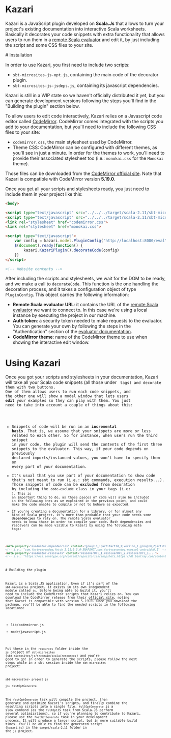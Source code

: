 # Kazari

Kazari is a JavaScript plugin developed on **Scala.Js** that allows to turn your project's existing documentation into interactive Scala worksheets. Basically it decorates your code snippets with extra functionality that allows users to run them in a [remote Scala evaluator](https://github.com/scala-exercises/evaluator) and edit it, by just including the script and some CSS files to your site.

# Installation

In order to use Kazari, you first need to include two scripts:

* `sbt-microsites-js-opt.js`, containing the main code of the decorator plugin.
* `sbt-microsites-js-jsdeps.js`, containing its javascript dependencies.

Kazari is still in a WIP state so we haven't officially distributed it yet, but you can generate development versions following the steps you'll find in the "Building the plugin" section below.

To allow users to edit code interactively, Kazari relies on a Javascript code editor called [CodeMirror](http://codemirror.net). CodeMirror comes integrated with the scripts you add to your documentation, but you'll need to include the following CSS files to your site:

* `codemirror.css`, the main stylesheet used by CodeMirror.
* Theme CSS: CodeMirror can be configured with different themes, as you'll see in just a minute. In order for the themes to work, you'll need to provide their associated stylesheet too (i.e.: `monokai.css` for the `Monokai` theme).

Those files can be downloaded from the [CodeMirror official site](http://codemirror.net/doc/releases.html). Note that Kazari is compatible with CodeMirror version **5.19.0**.

Once you get all your scripts and stylesheets ready, you just need to include them in your project like this:

```html
<body>

<script type="text/javascript" src="../../../target/scala-2.11/sbt-microsites-js-jsdeps.js"></script>
<script type="text/javascript" src="../../../target/scala-2.11/sbt-microsites-js-opt.js"></script>
<link rel="stylesheet" href="codemirror.css">
<link rel="stylesheet" href="monokai.css">

<script type="text/javascript">
	var config = kazari.model.PluginConfig("http://localhost:8080/eval", "auth_token_string", "monokai")
	$(document).ready(function() {
		kazari.KazariPlugin().decorateCode(config)
	})	
</script>

<!-- Website contents -->
```

After including the scripts and stylesheets, we wait for the DOM to be ready, and we make a call to `decorateCode`. This function is the one handling the decoration process, and it takes a configuration object of type `PluginConfig`. This object carries the following information:

* **Remote Scala evaluator URL**: it contains the URL of the [remote Scala evaluator](https://github.com/scala-exercises/evaluator) we want to connect to. In this case we're using a local instance by executing the project in our machine.
* **Auth token**: a security token needed to make requests to the evaluator. You can generate your own by following the steps in the "Authentication" section of the [evaluator documentation](https://github.com/scala-exercises/evaluator).
* **CodeMirror theme**: name of the CodeMirror theme to use when showing the interactive edit window.

# Using Kazari

Once you got your scripts and stylesheets in your documentation, Kazari will take all your Scala code snippets (all those under <code class="language-scala"> tags) and decorate them with two buttons. One of them allows users to **run** each code snippets, and the other one will show a modal window that lets users **edit** your examples so they can play with them. You just need to take into account a couple of things about this:

* Snippets of code will be run in an **incremental basis**. That is, we assume that your snippets are more or less related to each other. So for instance, when users run the third snippet in your code, the plugin will send the contents of the first three snippets to the evaluator. This way, if your code depends on previously declared imports/instanced values, you won't have to specify them on every part of your documentation.
* It's usual that you use part of your documentation to show code that's not meant to run (i.e.: sbt commands, execution results...). Those snippets of code can be **excluded** from decoration by including the `code-exclude` class in your tags (i.e: <code class="language-scala code-exclude" data-lang="scala">). This is an important thing to do, as those pieces of code will also be included in the following ones as we explained in the previous point, and could make the code unable to compile or not to behave as expected.
* If you're creating a documentation for a library, or for almost any kind of Scala project, it's more than probable that your code needs some **dependencies** to rely on. The remote Scala evaluator needs to know those in order to compile your code. Both dependencies and resolvers can be made visible to Kazari by using the following meta tags:

```html
<meta property="evaluator-dependencies" content="groupId_1;artifactId_1;version_1,groupId_2;artifactId_2;version_2,...">
<!-- i.e.: "com.fortysevendeg;fetch_2.11;0.3.0-SNAPSHOT,com.fortysevendeg;mvessel-android;0.1" -->
<meta property="evaluator-resolvers" content="resolverUrl_1,resolverUrl_2,resolverUrl_3,...">
<!-- i.e.: "https://oss.sonatype.org/content/repositories/snapshots,https://dl.bintray.com/content/sbt/sbt-plugin-releases" -->
```

# Building the plugin

Kazari is a Scala.JS application. Even if it's part of the `sbt-microsites` project, it exists in its own independent module called `js`. Before being able to build it, you'll need to include the CodeMirror scripts that Kazari relies on. You can download the CodeMirror release from their [official site](http://codemirror.net/doc/releases.html), noting that Kazari is compatible with version 5.19.0. Once you download the package, you'll be able to find the needed scripts in the following locations:

* lib/codemirror.js
* mode/javascript.js

Put these in the `resources` folder inside the `js` project of `sbt-microsites` (`sbt-microsites/js/src/main/scala/resources`) and you're good to go! In order to generate the scripts, please follow the next steps while in a sbt session inside the `sbt-microsites` project:

```scala
sbt-microsites> project js

js> fastOptGenerate
```

The `fastOptGenerate` task will compile the project, then generate and optimize Kazari's scripts, and finally combine the resulting scripts into a single file. `fullOptGenerate` is a slow command (as the `fullOptJS` task from Scala.JS perform several optimizations), so if you're planning to contribute to Kazari, please use the `fastOptGenerate` task in your development process. It will produce a larger script, but in more suitable build times. You'll be able to find the generated script (`kazari.js`) in the `target/scala-2.11` folder in the `js` project.